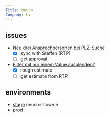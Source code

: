 ```yaml
---
Title: neuco
Company: hv
---
```


## issues

- [Neu drei Ansprechpersonen bei PLZ-Suche](https://hinderlingvolkart.atlassian.net/browse/NEUC-149)
  - [x] sync with Steffen (RTP)
  - [ ] get approval
- [Filter mit nur einem Value ausblenden?](https://hinderlingvolkart.atlassian.net/browse/NEUC-171)
  - [x] rough estimate
  - [ ] get estimate from RTP

## environments

- [stage](http://stage.neuco.ch/) neuco:showme
- [prod](http://neuco.ch/)
